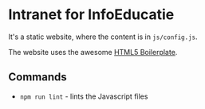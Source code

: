 # Intranet for InfoEducatie

It's a static website, where the content is in `js/config.js`.

The website uses the awesome [HTML5 Boilerplate](https://html5boilerplate.com/).

## Commands

- `npm run lint` - lints the Javascript files
